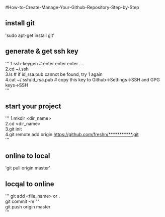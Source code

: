 #How-to-Create-Manage-Your-Github-Repository-Step-by-Step
## install git
'sudo apt-get install git'

## generate & get ssh key
'''
1.ssh-keygen                # enter enter enter  ....  
2.cd ~/.ssh  
3.ls			    # if id_rsa.pub cannot be found, try 1 again  
4.cat ~/.ssh/id_rsa.pub     # copy this key to Github->Settings->SSH and GPG keys->SSH  
'''

## start your project
'''
1.mkdir <dir_name>  
2.cd <dir_name>  
3.git init  
4.git remote add origin <https://github.com/freshn/***********.git>  
'''

## online to local
'git pull origin master'  

## locqal to online
'''
git add <file_name> or .   
git commit -m "<description>"  
git push origin master  
'''
